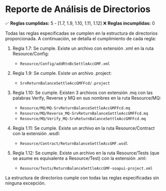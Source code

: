 # Reporte de Análisis de Directorios

✅ **Reglas cumplidas:** 5 - [1.7, 1.9, 1.10, 1.11, 1.12]
❌ **Reglas incumplidas:** 0

Todas las reglas especificadas se cumplen en la estructura de directorios proporcionada. A continuación, se detalla el cumplimiento de cada regla:

1. Regla 1.7: Se cumple. Existe un archivo con extensión .xml en la ruta Resource/Config:
   - `Resource/Config/addRtnBcSettleAccGMF.xml`

2. Regla 1.9: Se cumple. Existe un archivo .project:
   - `SrvReturnBalanceSettleAccGMFFcd/.project`

3. Regla 1.10: Se cumple. Existen 3 archivos con extensión .mq con las palabras Verify, Reverse y MQ en sus nombres en la ruta Resource/MQ:
   - `Resource/MQ/MQ-SrvReturnBalanceSettleAccGMFFcd.mq`
   - `Resource/MQ/Reverse_MQ-SrvReturnBalanceSettleAccGMFFcd.mq`
   - `Resource/MQ/Verify_MQ-SrvReturnBalanceSettleAccGMFFcd.mq`

4. Regla 1.11: Se cumple. Existe un archivo en la ruta Resource/Contract con la extensión .wsdl:
   - `Resource/Contract/ReturnBalanceSettleAccGMF.wsdl`

5. Regla 1.12: Se cumple. Existe un archivo en la ruta Resource/Tests (que se asume es equivalente a Resource/Test) con la extensión .xml:
   - `Resource/Tests/ReturnBalanceSettleAccGMF-soapui-project.xml`

La estructura de directorios cumple con todas las reglas especificadas sin ninguna excepción.